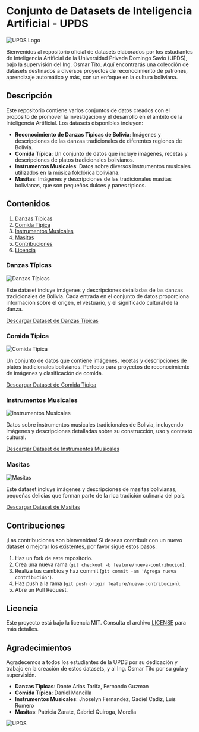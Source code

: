 # Conjunto de Datasets de Inteligencia Artificial - UPDS

![UPDS Logo](https://encrypted-tbn0.gstatic.com/images?q=tbn:ANd9GcQxjnl_kKR7cKyeiMC0XnoSPZo_O-9I2lKTvA&s)

Bienvenidos al repositorio oficial de datasets elaborados por los estudiantes de Inteligencia Artificial de la Universidad Privada Domingo Savio (UPDS), bajo la supervisión del Ing. Osmar Tito. Aquí encontrarás una colección de datasets destinados a diversos proyectos de reconocimiento de patrones, aprendizaje automático y más, con un enfoque en la cultura boliviana.

## Descripción

Este repositorio contiene varios conjuntos de datos creados con el propósito de promover la investigación y el desarrollo en el ámbito de la Inteligencia Artificial. Los datasets disponibles incluyen:

- **Reconocimiento de Danzas Típicas de Bolivia**: Imágenes y descripciones de las danzas tradicionales de diferentes regiones de Bolivia.
- **Comida Típica**: Un conjunto de datos que incluye imágenes, recetas y descripciones de platos tradicionales bolivianos.
- **Instrumentos Musicales**: Datos sobre diversos instrumentos musicales utilizados en la música folclórica boliviana.
- **Masitas**: Imágenes y descripciones de las tradicionales masitas bolivianas, que son pequeños dulces y panes típicos.

## Contenidos

1. [Danzas Típicas](#danzas-típicas)
2. [Comida Típica](#comida-típica)
3. [Instrumentos Musicales](#instrumentos-musicales)
4. [Masitas](#masitas)
5. [Contribuciones](#contribuciones)
6. [Licencia](#licencia)

### Danzas Típicas

![Danzas Típicas](https://i.pinimg.com/236x/44/19/14/441914595e92efc92929e2cca38682d5.jpg)

Este dataset incluye imágenes y descripciones detalladas de las danzas tradicionales de Bolivia. Cada entrada en el conjunto de datos proporciona información sobre el origen, el vestuario, y el significado cultural de la danza.

[Descargar Dataset de Danzas Típicas](link_a_dataset)

### Comida Típica

![Comida Típica](https://www.eabolivia.com/images/stories/a33/platos-tipicos-bolivia.jpg)

Un conjunto de datos que contiene imágenes, recetas y descripciones de platos tradicionales bolivianos. Perfecto para proyectos de reconocimiento de imágenes y clasificación de comida.

[Descargar Dataset de Comida Típica](link_a_dataset)

### Instrumentos Musicales

![Instrumentos Musicales](https://comunidadescolar.com.bo/wp-content/uploads/2019/02/InstrumentosDeVientosBolivia.jpg)

Datos sobre instrumentos musicales tradicionales de Bolivia, incluyendo imágenes y descripciones detalladas sobre su construcción, uso y contexto cultural.

[Descargar Dataset de Instrumentos Musicales](link_a_dataset)

### Masitas

![Masitas](https://www.redbolivision.tv.bo/wp-content/uploads/2021/03/WhatsApp-Image-2021-03-28-at-8.55.49-PM.jpeg)

Este dataset incluye imágenes y descripciones de masitas bolivianas, pequeñas delicias que forman parte de la rica tradición culinaria del país.

[Descargar Dataset de Masitas](link_a_dataset)

## Contribuciones

¡Las contribuciones son bienvenidas! Si deseas contribuir con un nuevo dataset o mejorar los existentes, por favor sigue estos pasos:

1. Haz un fork de este repositorio.
2. Crea una nueva rama (`git checkout -b feature/nueva-contribucion`).
3. Realiza tus cambios y haz commit (`git commit -am 'Agrega nueva contribución'`).
4. Haz push a la rama (`git push origin feature/nueva-contribucion`).
5. Abre un Pull Request.

## Licencia

Este proyecto está bajo la licencia MIT. Consulta el archivo [LICENSE](LICENSE) para más detalles.

## Agradecimientos

Agradecemos a todos los estudiantes de la UPDS por su dedicación y trabajo en la creación de estos datasets, y al Ing. Osmar Tito por su guía y supervisión.

- **Danzas Típicas**: Dante Arias Tarifa, Fernando Guzman
- **Comida Típica**: Daniel Mancilla
- **Instrumentos Musicales**: Jhoselyn Fernandez, Gadiel Cadiz, Luis Romero
- **Masitas**: Patricia Zarate, Gabriel Quiroga, Morelia 

![UPDS](https://encrypted-tbn0.gstatic.com/images?q=tbn:ANd9GcQxjnl_kKR7cKyeiMC0XnoSPZo_O-9I2lKTvA&s)
